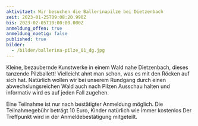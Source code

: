 ```yaml
---
aktivitaet: Wir besuchen die Ballerinapilze bei Dietzenbach
zeit: 2023-01-25T09:08:20.990Z
bis: 2023-02-05T10:00:00.000Z
anmeldung_offen: true
anmeldung_noetig: false
published: true
bilder:
  - /bilder/ballerina-pilze_01_dg.jpg
---
```

Kleine, bezaubernde Kunstwerke in einem Wald nahe Dietzenbach, dieses tanzende Pilzballett! Vielleicht ahnt man schon, was es mit den Röcken auf sich hat. Natürlich wollen wir bei unserem Rundgang durch einen abwechslungsreichen Wald auch nach Pilzen Ausschau halten und informativ wird es auf jeden Fall zugehen. 

Eine Teilnahme ist nur nach bestätigter Anmeldung möglich. Die Teilnahmegebühr beträgt 10 Euro, Kinder natürlich wie immer kostenlos Der Treffpunkt wird in der Anmeldebestätigung mitgeteilt.